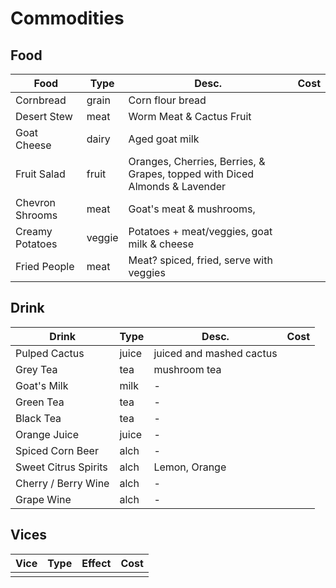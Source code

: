 # Commodities
## Food
| Food            | Type   | Desc.                                                                      | Cost |
| --------------- | ------ | -------------------------------------------------------------------------- | ---- |
| Cornbread       | grain  | Corn flour bread                                                           |      |
| Desert Stew     | meat   | Worm Meat & Cactus Fruit                                                   |      |
| Goat Cheese     | dairy  | Aged goat milk                                                             |      |
| Fruit Salad     | fruit  | Oranges, Cherries, Berries, & Grapes, topped with Diced Almonds & Lavender |      |
| Chevron Shrooms | meat   | Goat's meat & mushrooms,                                                   |      |
| Creamy Potatoes | veggie | Potatoes + meat/veggies, goat milk & cheese                                |      |
| Fried People    | meat   | Meat? spiced, fried, serve with veggies                                    |      |


## Drink
| Drink                | Type  | Desc.                    | Cost |
| -------------------- | ----- | ------------------------ | ---- |
| Pulped Cactus        | juice | juiced and mashed cactus |      |
| Grey Tea             | tea   | mushroom tea             |      |
| Goat's Milk          | milk  | -                        |      |
| Green Tea            | tea   | -                        |      |
| Black Tea            | tea   | -                        |      |
| Orange Juice         | juice | -                        |      |
| Spiced Corn Beer     | alch  | -                        |      |
| Sweet Citrus Spirits | alch  | Lemon, Orange            |      |
| Cherry / Berry Wine  | alch  | -                        |      |
| Grape Wine           | alch  | -                        |      |

## Vices
| Vice | Type | Effect | Cost |
| ---- | ---- | ------ | ---- |
|      |      |        |      |
